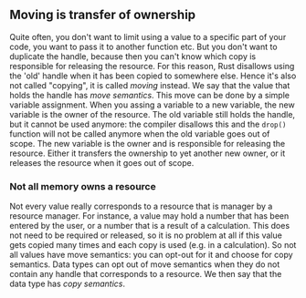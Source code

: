 Moving is transfer of ownership
-------------------------------
Quite often, you don't want to limit using a value to a specific part of your
code, you want to pass it to another function etc.
But you don't want to duplicate the handle, because then you can't know which
copy is responsible for releasing the resource.
For this reason, Rust disallows using the 'old' handle when it has been copied to
somewhere else.
Hence it's also not called "copying", it is called _moving_ instead.
We say that the value that holds the handle has _move semantics_.
This move can be done by a simple variable assignment.
When you assing a variable to a new variable, the new variable is the owner
of the resource.
The old variable still holds the handle, but it cannot be used anymore: the
compiler disallows this and the `drop()` function will not be called anymore
when the old variable goes out of scope.
The new variable is the owner and is responsible for releasing the resource.
Either it transfers the ownership to yet another new owner, or it releases the
resource when it goes out of scope.

### Not all memory owns a resource

Not every value really corresponds to a resource that is manager by a resource
manager.
For instance, a value may hold a number that has been entered by the user, 
or a number that is a result of a calculation.
This does not need to be required or released, so it is no problem at all if
this value gets copied many times and each copy is used (e.g. in a calculation).
So not all values have move semantics: you can opt-out for it and choose for
copy semantics.
Data types can opt out of move semantics when they do not contain any handle
that corresponds to a resource.
We then say that the data type has _copy semantics_.
